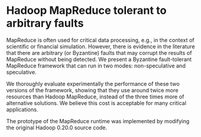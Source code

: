 # Hadoop MapReduce tolerant to arbitrary faults 

MapReduce is often used for critical data processing, e.g., in the context of scientific or financial simulation. However, there is evidence in the literature that there are arbitrary (or Byzantine) faults that may corrupt the results of MapReduce without being detected. We present a Byzantine fault-tolerant MapReduce framework that can run in two modes: non-speculative and speculative.

We thoroughly evaluate experimentally the performance of these two versions of the framework, showing that they use around twice more resources than Hadoop MapReduce, instead of the three times more of alternative solutions. We believe this cost is acceptable for many critical applications.

The prototype of the MapReduce runtime was implemented by modifying the original Hadoop 0.20.0 source code.
